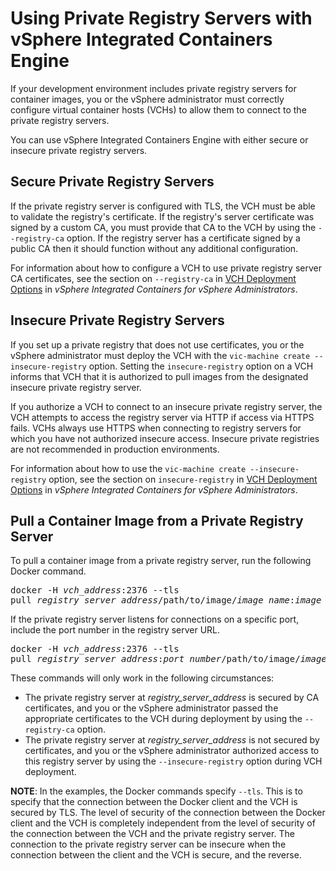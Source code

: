 # Using Private Registry Servers with vSphere Integrated Containers Engine #

If your development environment includes private registry servers for container images, you or the vSphere administrator must correctly configure virtual container hosts (VCHs) to allow them to connect to the private registry servers.

You can use vSphere Integrated Containers Engine with either secure or insecure private registry servers.

## Secure Private Registry Servers ##

If the private registry server is configured with TLS, the VCH must be able to validate the registry's certificate. If the registry's server certificate was signed by a custom CA, you must provide that CA to the VCH by using the `--registry-ca` option. If the registry server has a certificate signed by a public CA then it should function without any additional configuration.

For information about how to configure a VCH to use private registry server CA certificates, see the section on `--registry-ca` in [VCH Deployment Options](../vic_vsphere_admin/vch_installer_options.md#registry-ca) in *vSphere Integrated Containers for vSphere Administrators*. 

## Insecure Private Registry Servers ##

If you set up a private registry that does not use certificates, you or the vSphere administrator must deploy the VCH with the `vic-machine create --insecure-registry` option. Setting the `insecure-registry` option on a VCH informs that VCH that it is authorized to pull images from the designated insecure private registry server.

If you authorize a VCH to connect to an insecure private registry server, the VCH attempts to access the registry server via HTTP if access via HTTPS fails. VCHs always use HTTPS when connecting to registry servers for which you have not authorized insecure access. Insecure private registries are not recommended in production environments.

For information about how to use the `vic-machine create --insecure-registry` option, see the section on `insecure-registry` in [VCH Deployment Options](../vic_vsphere_admin/vch_installer_options.md#insecure-registry) in *vSphere Integrated Containers for vSphere Administrators*. 

## Pull a Container Image from a Private Registry Server ##

To pull a container image from a private registry server, run the following Docker command. 

<pre>docker -H <i>vch_address</i>:2376 --tls 
pull <i>registry_server_address</i>/path/to/image/<i>image_name</i>:<i>image_version</i></pre>

If the private registry server listens for connections on a specific port, include the port number in the registry server URL.

<pre>docker -H <i>vch_address</i>:2376 --tls 
pull <i>registry_server_address</i>:<i>port_number</i>/path/to/image/<i>image_name</i>:<i>image_version</i></pre>

These commands will only work in the following circumstances:

- The private registry server at <i>registry_server_address</i> is secured by CA certificates, and you or the vSphere administrator passed the appropriate certificates to the VCH during deployment by using the `--registry-ca` option.
- The private registry server at <i>registry_server_address</i> is not secured by certificates, and you or the vSphere administrator authorized access to this registry server by using the `--insecure-registry` option during VCH deployment.

**NOTE**: In the examples, the Docker commands specify `--tls`. This is to specify that the connection between the Docker client and the VCH is secured by TLS. The level of security of the connection between the Docker client and the VCH is completely independent from the level of security of the connection between the VCH and the private registry server. The connection to the private registry server can be insecure when the connection between the client and the VCH is secure, and the reverse.
